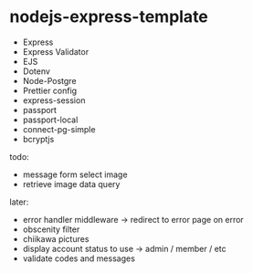 # nodejs-express-template

-   Express
-   Express Validator
-   EJS
-   Dotenv
-   Node-Postgre
-   Prettier config
-   express-session
-   passport
-   passport-local
-   connect-pg-simple
-   bcryptjs

todo:
- message form select image
- retrieve image data query

later:
- error handler middleware -> redirect to error page on error
- obscenity filter
- chiikawa pictures
- display account status to use -> admin / member / etc
- validate codes and messages